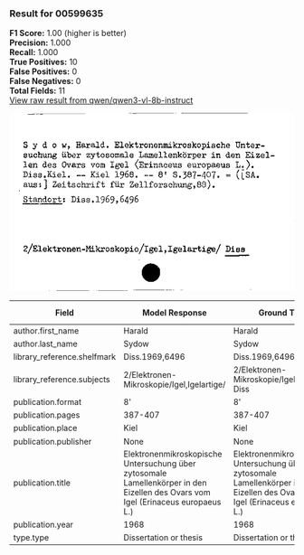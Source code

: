 ### Result for 00599635
**F1 Score:** 1.00 (higher is better)<br>**Precision:** 1.000<br>**Recall:** 1.000<br>**True Positives:** 10<br>**False Positives:** 0<br>**False Negatives:** 0<br>**Total Fields:** 11<br>[View raw result from qwen/qwen3-vl-8b-instruct](https://github.com/RISE-UNIBAS/humanities_data_benchmark/blob/main/results/2025-10-20/T0264/request_T0264_00599635.json)

<img src="https://github.com/RISE-UNIBAS/humanities_data_benchmark/blob/main/benchmarks/zettelkatalog/images/00599635.jpg?raw=true" alt="00599635" width="600px">

| Field | Model Response | Ground Truth | Fuzzy Score | Match |
|-------|----------------|--------------|-------------|-------|
| author.first_name | Harald | Harald | 1.000 | ✅ |
| author.last_name | Sydow | Sydow | 1.000 | ✅ |
| library_reference.shelfmark | Diss.1969,6496 | Diss.1969,6496 | 1.000 | ✅ |
| library_reference.subjects | 2/Elektronen-Mikroskopie/Igel,Igelartige/ | 2/Elektronen-Mikroskopie/Igel,Igelartige/ Diss | 0.943 | ✅ |
| publication.format | 8' | 8' | 1.000 | ✅ |
| publication.pages | 387-407 | 387-407 | 1.000 | ✅ |
| publication.place | Kiel | Kiel | 1.000 | ✅ |
| publication.publisher | None | None | 1.000 | ✅ |
| publication.title | Elektronenmikroskopische Untersuchung über zytosomale Lamellenkörper in den Eizellen des Ovars vom Igel (Erinaceus europaeus L.) | Elektronenmikroskopische Untersuchung über zytosomale Lamellenkörper in den Eizellen des Ovars vom Igel (Erinaceus europaeus L.) | 1.000 | ✅ |
| publication.year | 1968 | 1968 | 1.000 | ✅ |
| type.type | Dissertation or thesis | Dissertation or thesis | 1.000 | ✅ |
